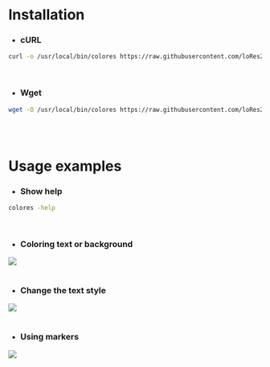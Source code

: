 # Installation
* ### сURL
```bash
curl -o /usr/local/bin/colores https://raw.githubusercontent.com/loRes228/colores/main/colores && chmod +x /usr/local/bin/colores
```
<br>

* ### Wget
```bash
wget -O /usr/local/bin/colores https://raw.githubusercontent.com/loRes228/colores/main/colores && chmod +x /usr/local/bin/colores
```
<br>
<br>

# Usage examples
* ### Show help
```bash
colores -help
```
<br>

* ### Coloring text or background
![](https://i.imgur.com/OSKWbns.png)
<br>
<br>

* ### Change the text style
![](https://i.imgur.com/EkjQHf2.gif)
<br>
<br>

* ### Using markers
![](https://i.imgur.com/aSIZrPI.png)
